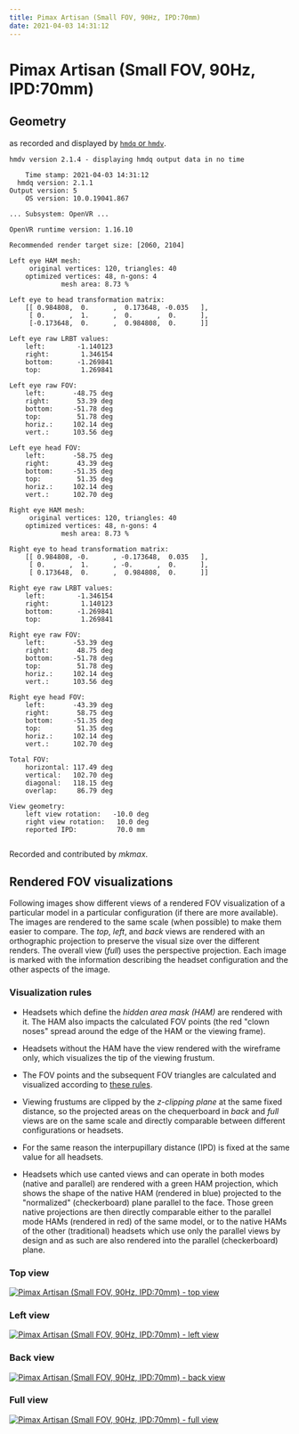 ```yaml
---
title: Pimax Artisan (Small FOV, 90Hz, IPD:70mm)
date: 2021-04-03 14:31:12
---
```

# Pimax Artisan (Small FOV, 90Hz, IPD:70mm)

## Geometry

as recorded and displayed by [`hmdq` or `hmdv`](https://github.com/risa2000/hmdq).
```
hmdv version 2.1.4 - displaying hmdq output data in no time

    Time stamp: 2021-04-03 14:31:12
  hmdq version: 2.1.1
Output version: 5
    OS version: 10.0.19041.867

... Subsystem: OpenVR ...

OpenVR runtime version: 1.16.10

Recommended render target size: [2060, 2104]

Left eye HAM mesh:
     original vertices: 120, triangles: 40
    optimized vertices: 48, n-gons: 4
             mesh area: 8.73 %

Left eye to head transformation matrix:
    [[ 0.984808,  0.      ,  0.173648, -0.035   ],
     [ 0.      ,  1.      ,  0.      ,  0.      ],
     [-0.173648,  0.      ,  0.984808,  0.      ]]

Left eye raw LRBT values:
    left:        -1.140123
    right:        1.346154
    bottom:      -1.269841
    top:          1.269841

Left eye raw FOV:
    left:       -48.75 deg
    right:       53.39 deg
    bottom:     -51.78 deg
    top:         51.78 deg
    horiz.:     102.14 deg
    vert.:      103.56 deg

Left eye head FOV:
    left:       -58.75 deg
    right:       43.39 deg
    bottom:     -51.35 deg
    top:         51.35 deg
    horiz.:     102.14 deg
    vert.:      102.70 deg

Right eye HAM mesh:
     original vertices: 120, triangles: 40
    optimized vertices: 48, n-gons: 4
             mesh area: 8.73 %

Right eye to head transformation matrix:
    [[ 0.984808, -0.      , -0.173648,  0.035   ],
     [ 0.      ,  1.      , -0.      ,  0.      ],
     [ 0.173648,  0.      ,  0.984808,  0.      ]]

Right eye raw LRBT values:
    left:        -1.346154
    right:        1.140123
    bottom:      -1.269841
    top:          1.269841

Right eye raw FOV:
    left:       -53.39 deg
    right:       48.75 deg
    bottom:     -51.78 deg
    top:         51.78 deg
    horiz.:     102.14 deg
    vert.:      103.56 deg

Right eye head FOV:
    left:       -43.39 deg
    right:       58.75 deg
    bottom:     -51.35 deg
    top:         51.35 deg
    horiz.:     102.14 deg
    vert.:      102.70 deg

Total FOV:
    horizontal: 117.49 deg
    vertical:   102.70 deg
    diagonal:   118.15 deg
    overlap:     86.79 deg

View geometry:
    left view rotation:   -10.0 deg
    right view rotation:   10.0 deg
    reported IPD:          70.0 mm


```
Recorded and contributed by _mkmax_.

## Rendered FOV visualizations

Following images show different views of a rendered FOV visualization of a
particular model in a particular configuration (if there are more available).
The images are rendered to the same scale (when possible) to make them easier
to compare. The _top_, _left_, and _back_ views are rendered with an
orthographic projection to preserve the visual size over the different renders.
The overall view (_full_) uses the perspective projection. Each image is marked
with the information describing the headset configuration and the other aspects
of the image.

### Visualization rules

* Headsets which define the _hidden area mask (HAM)_ are rendered with it. The
  HAM also impacts the calculated FOV points (the red "clown noses" spread
  around the edge of the HAM or the viewing frame).

* Headsets without the HAM have the view rendered with the wireframe only, which
  visualizes the tip of the viewing frustum.

* The FOV points and the subsequent FOV triangles are calculated and visualized
  according to [these
  rules](https://risa2000.github.io/vrdocs/docs/hmd_fov_calculation).

* Viewing frustums are clipped by the _z-clipping plane_ at the same fixed
  distance, so the projected areas on the chequerboard in _back_ and _full_
  views are on the same scale and directly comparable between different
  configurations or headsets.

* For the same reason the interpupillary distance (IPD) is fixed at the same
  value for all headsets.

* Headsets which use canted views and can operate in both modes (native and
  parallel) are rendered with a green HAM projection, which shows the shape of
  the native HAM (rendered in blue) projected to the "normalized"
  (checkerboard) plane parallel to the face. Those green native projections are
  then directly comparable either to the parallel mode HAMs (rendered in red)
  of the same model, or to the native HAMs of the other (traditional) headsets
  which use only the parallel views by design and as such are also rendered
  into the parallel (checkerboard) plane.

### Top view
[![Pimax Artisan (Small FOV, 90Hz, IPD:70mm) - top view](../images/PimaxArtisan_Small_Native_R90_I70_top.dmx.png)](../images/PimaxArtisan_Small_Native_R90_I70_top.dmx.png)

### Left view
[![Pimax Artisan (Small FOV, 90Hz, IPD:70mm) - left view](../images/PimaxArtisan_Small_Native_R90_I70_left.dmx.png)](../images/PimaxArtisan_Small_Native_R90_I70_left.dmx.png)

### Back view
[![Pimax Artisan (Small FOV, 90Hz, IPD:70mm) - back view](../images/PimaxArtisan_Small_Native_R90_I70_back.dmx.png)](../images/PimaxArtisan_Small_Native_R90_I70_back.dmx.png)

### Full view
[![Pimax Artisan (Small FOV, 90Hz, IPD:70mm) - full view](../images/PimaxArtisan_Small_Native_R90_I70_over.dmx.png)](../images/PimaxArtisan_Small_Native_R90_I70_over.dmx.png)

